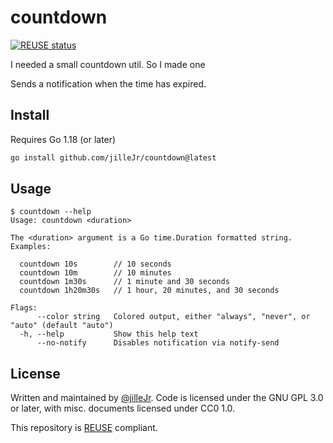 <!--
SPDX-FileCopyrightText: 2021 Kalle Fagerberg

SPDX-License-Identifier: CC0-1.0
-->

# countdown

[![REUSE status](https://api.reuse.software/badge/github.com/jilleJr/countdown)](https://api.reuse.software/info/github.com/jilleJr/countdown)

I needed a small countdown util. So I made one

Sends a notification when the time has expired.

## Install

Requires Go 1.18 (or later)

```sh
go install github.com/jilleJr/countdown@latest
```

## Usage

```console
$ countdown --help
Usage: countdown <duration>

The <duration> argument is a Go time.Duration formatted string.
Examples:

  countdown 10s        // 10 seconds
  countdown 10m        // 10 minutes
  countdown 1m30s      // 1 minute and 30 seconds
  countdown 1h20m30s   // 1 hour, 20 minutes, and 30 seconds

Flags:
      --color string   Colored output, either "always", "never", or "auto" (default "auto")
  -h, --help           Show this help text
      --no-notify      Disables notification via notify-send
```

## License

Written and maintained by [@jilleJr](https://github.com/jilleJr).
Code is licensed under the GNU GPL 3.0 or later,
with misc. documents licensed under CC0 1.0.

This repository is [REUSE](https://reuse.software/) compliant.
